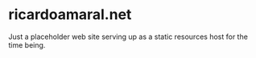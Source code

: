 # ricardoamaral.net

Just a placeholder web site serving up as a static resources host for the time being.
